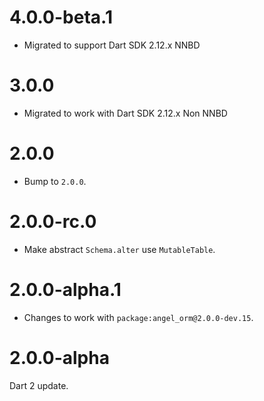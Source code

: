 # 4.0.0-beta.1
* Migrated to support Dart SDK 2.12.x NNBD

# 3.0.0
* Migrated to work with Dart SDK 2.12.x Non NNBD

# 2.0.0
* Bump to `2.0.0`.

# 2.0.0-rc.0
* Make abstract `Schema.alter` use `MutableTable`.

# 2.0.0-alpha.1
* Changes to work with `package:angel_orm@2.0.0-dev.15`.

# 2.0.0-alpha
Dart 2 update.
